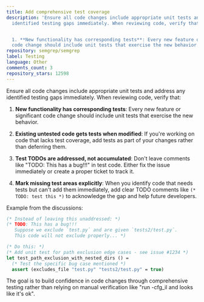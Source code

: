 ```yaml
---
title: Add comprehensive test coverage
description: 'Ensure all code changes include appropriate unit tests and address any
  identified testing gaps immediately. When reviewing code, verify that:


  1. **New functionality has corresponding tests**: Every new feature or significant
  code change should include unit tests that exercise the new behavior.'
repository: semgrep/semgrep
label: Testing
language: Other
comments_count: 3
repository_stars: 12598
---
```


Ensure all code changes include appropriate unit tests and address any identified testing gaps immediately. When reviewing code, verify that:

1. **New functionality has corresponding tests**: Every new feature or significant code change should include unit tests that exercise the new behavior.

2. **Existing untested code gets tests when modified**: If you're working on code that lacks test coverage, add tests as part of your changes rather than deferring them.

3. **Test TODOs are addressed, not accumulated**: Don't leave comments like "TODO: This has a bug!!!" in test code. Either fix the issue immediately or create a proper ticket to track it.

4. **Mark missing test areas explicitly**: When you identify code that needs tests but can't add them immediately, add clear TODO comments like `(* TODO: test this *)` to acknowledge the gap and help future developers.

Example from the discussions:
```ocaml
(* Instead of leaving this unaddressed: *)
(* TODO: This has a bug!!!
   Suppose we exclude `test.py` and are given `tests2/test.py`.
   This code will not exclude properly... *)

(* Do this: *)
(* Add unit test for path exclusion edge cases - see issue #1234 *)
let test_path_exclusion_with_nested_dirs () = 
  (* Test the specific bug case mentioned *)
  assert (excludes_file "test.py" "tests2/test.py" = true)
```

The goal is to build confidence in code changes through comprehensive testing rather than relying on manual verification like "run -cfg_il and looks like it's ok".